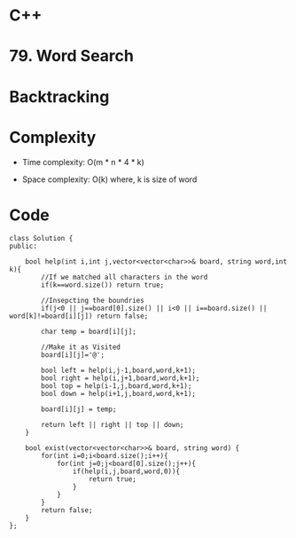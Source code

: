 # C++
<!-- Describe your first thoughts on how to solve this problem. -->
# 79. Word Search

# Backtracking
<!-- Describe your approach to solving the problem. -->

# Complexity
- Time complexity: O(m * n * 4 * k)
<!-- Add your time complexity here, e.g. $$O(n)$$ -->

- Space complexity: O(k) 
 where, k is size of word
<!-- Add your space complexity here, e.g. $$O(n)$$ -->

# Code
```
class Solution {
public:

    bool help(int i,int j,vector<vector<char>>& board, string word,int k){
        //If we matched all characters in the word
        if(k==word.size()) return true;

        //Insepcting the boundries 
        if(j<0 || j==board[0].size() || i<0 || i==board.size() || word[k]!=board[i][j]) return false;

        char temp = board[i][j];

        //Make it as Visited
        board[i][j]='@';

        bool left = help(i,j-1,board,word,k+1);
        bool right = help(i,j+1,board,word,k+1);
        bool top = help(i-1,j,board,word,k+1);
        bool down = help(i+1,j,board,word,k+1);

        board[i][j] = temp;

        return left || right || top || down;
    }

    bool exist(vector<vector<char>>& board, string word) {
        for(int i=0;i<board.size();i++){
            for(int j=0;j<board[0].size();j++){
                if(help(i,j,board,word,0)){
                    return true;
                }
            }
        }
        return false;
    }
};
```
